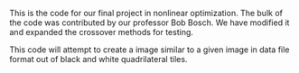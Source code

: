 This is the code for our final project in nonlinear optimization. The bulk of the code was contributed by our professor Bob Bosch. We have modified it and expanded the crossover methods for testing.

This code will attempt to create a image similar to a given image in data file format out of black and white quadrilateral tiles.